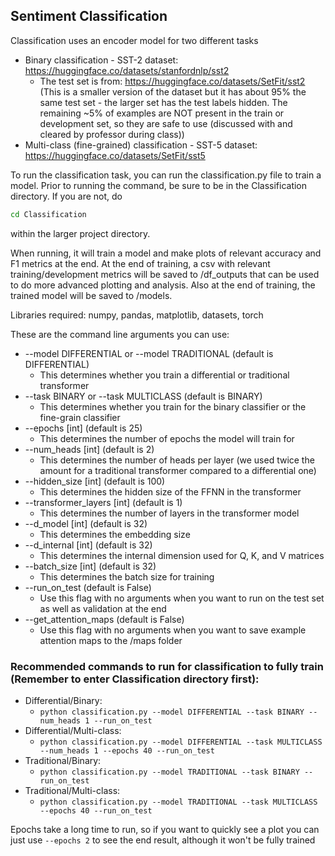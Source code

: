 ## Sentiment Classification
Classification uses an encoder model for two different tasks
* Binary classification - SST-2 dataset: https://huggingface.co/datasets/stanfordnlp/sst2
  * The test set is from: https://huggingface.co/datasets/SetFit/sst2 (This is a smaller version of the dataset but it has about 95% the same test set - the larger set has the test labels hidden. The remaining ~5% of examples are NOT present in the train or development set, so they are safe to use (discussed with and cleared by professor during class))
* Multi-class (fine-grained) classification - SST-5 dataset: https://huggingface.co/datasets/SetFit/sst5

To run the classification task, you can run the classification.py file to train a model.
Prior to running the command, be sure to be in the Classification directory. If you are not, do

```bash
cd Classification
```

within the larger project directory.

When running, it will train a model and make plots of relevant accuracy and F1 metrics at the end.
At the end of training, a csv with relevant training/development metrics will be saved to /df_outputs that can be used to do more advanced plotting and analysis.
Also at the end of training, the trained model will be saved to /models.

Libraries required: numpy, pandas, matplotlib, datasets, torch

These are the command line arguments you can use:
* --model DIFFERENTIAL or --model TRADITIONAL (default is DIFFERENTIAL)
  * This determines whether you train a differential or traditional transformer
* --task BINARY or --task MULTICLASS (default is BINARY)
  * This determines whether you train for the binary classifier or the fine-grain classifier
* --epochs [int] (default is 25)
  * This determines the number of epochs the model will train for
* --num_heads [int] (default is 2)
  * This determines the number of heads per layer (we used twice the amount for a traditional transformer compared to a differential one)
* --hidden_size [int] (default is 100)
  * This determines the hidden size of the FFNN in the transformer
* --transformer_layers [int] (default is 1)
  * This determines the number of layers in the transformer model
* --d_model [int] (default is 32)
  * This determines the embedding size
* --d_internal [int] (default is 32)
  * This determines the internal dimension used for Q, K, and V matrices
* --batch_size [int] (default is 32)
  * This determines the batch size for training
* --run_on_test (default is False)
  * Use this flag with no arguments when you want to run on the test set as well as validation at the end
* --get_attention_maps (default is False)
  * Use this flag with no arguments when you want to save example attention maps to the /maps folder

### Recommended commands to run for classification to fully train (Remember to enter Classification directory first):
* Differential/Binary:
  * `python classification.py --model DIFFERENTIAL --task BINARY --num_heads 1 --run_on_test`
* Differential/Multi-class:
  * `python classification.py --model DIFFERENTIAL --task MULTICLASS --num_heads 1 --epochs 40 --run_on_test`
* Traditional/Binary:
  * `python classification.py --model TRADITIONAL --task BINARY --run_on_test`
* Traditional/Multi-class:
  * `python classification.py --model TRADITIONAL --task MULTICLASS --epochs 40 --run_on_test`

Epochs take a long time to run, so if you want to quickly see a plot you can just use `--epochs 2` to see the end result, although it won't be fully trained
